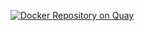 [![Docker Repository on Quay](https://quay.io/repository/radanalyticsio/ubi-graalvm/status "Docker Repository on Quay")](https://quay.io/repository/radanalyticsio/ubi-graalvm)
